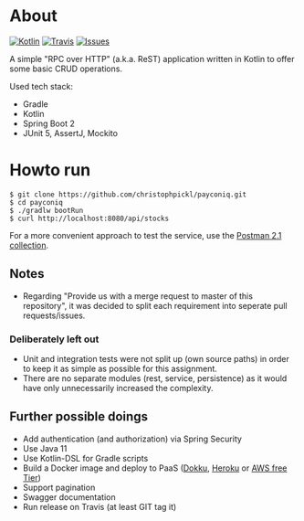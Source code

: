 # About

[![Kotlin](https://img.shields.io/badge/kotlin-1.2.71-blue.svg)](http://kotlinlang.org)
[![Travis](https://img.shields.io/travis/christophpickl/payconiq.svg)](https://travis-ci.org/christophpickl/payconiq)
[![Issues](https://img.shields.io/github/issues/christophpickl/payconiq.svg)](https://github.com/christophpickl/payconiq/issues?q=is%3Aopen) 

A simple "RPC over HTTP" (a.k.a. ReST) application written in Kotlin to offer some basic CRUD operations.

Used tech stack:

* Gradle
* Kotlin
* Spring Boot 2
* JUnit 5, AssertJ, Mockito

# Howto run

    $ git clone https://github.com/christophpickl/payconiq.git
    $ cd payconiq
    $ ./gradlw bootRun
    $ curl http://localhost:8080/api/stocks

For a more convenient approach to test the service, use the [Postman 2.1 collection](https://github.com/christophpickl/payconiq/blob/master/payconiq.postman_collection.json).

## Notes

* Regarding "Provide us with a merge request to master of this repository", it was decided to split each requirement into seperate pull requests/issues.

### Deliberately left out

* Unit and integration tests were not split up (own source paths) in order to keep it as simple as possible for this assignment.
* There are no separate modules (rest, service, persistence) as it would have only unnecessarily increased the complexity.

## Further possible doings

* Add authentication (and authorization) via Spring Security
* Use Java 11
* Use Kotlin-DSL for Gradle scripts
* Build a Docker image and deploy to PaaS ([Dokku](http://dokku.viewdocs.io/dokku/), [Heroku](https://www.heroku.com/) or [AWS free Tier](https://aws.amazon.com/free/))
* Support pagination
* Swagger documentation
* Run release on Travis (at least GIT tag it)
